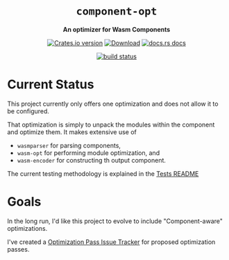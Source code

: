 <div align="center">
  <h1><code>component-opt</code></h1>

  <p>
    <strong>An optimizer for Wasm Components</strong>
  </p>

  <p>
    <a href="https://crates.io/crates/component-opt"><img src="https://img.shields.io/crates/v/component-opt.svg?style=flat-square" alt="Crates.io version" /></a>
    <a href="https://crates.io/crates/component-opt"><img src="https://img.shields.io/crates/d/component-opt.svg?style=flat-square" alt="Download" /></a>
    <a href="https://docs.rs/component-opt"><img src="https://img.shields.io/badge/docs-latest-blue.svg?style=flat-square" alt="docs.rs docs" /></a>
  </p>
  
  <p>
    <a href="https://techforpalestine.org/learn-more"><img src="https://badge.techforpalestine.org/default" alt="build status" /></a>
  </p>
</div>

# Current Status

This project currently only offers one optimization and does not allow it to be configured.

That optimization is simply to unpack the modules within the component and optimize them.
It makes extensive use of 
* `wasmparser` for parsing components,
* `wasm-opt` for performing module optimization, and
* `wasm-encoder` for constructing th output component.

The current testing methodology is explained in the [Tests README](./tests/README.md)

# Goals

In the long run, I'd like this project to evolve to include "Component-aware" optimizations.

I've created a [Optimization Pass Issue Tracker](https://github.com/esoterra/component-opt/issues/1) for proposed optimization passes.


